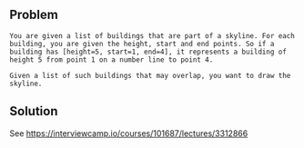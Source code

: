## Problem 

```
You​ ​are​ ​given​ ​a​ ​list​ ​of​ ​buildings​ ​that​ ​are​ ​part​ ​of​ ​a​ ​skyline.​ ​For​ ​each​ ​building,​ ​you are​ ​given​ ​the​ ​height,​ ​start​ ​and​ ​end​ ​points.​ ​So​ ​if​ ​a​ ​building​ ​has​ ​[height=5,​ ​start=1,​ ​end=4], it​ ​represents​ ​a​ ​building​ ​of​ ​height​ ​5​ ​from​ ​point​ ​1​ ​on​ ​a​ ​number​ ​line​ ​to​ ​point​ ​4.

Given​ ​a​ ​list​ ​of​ ​such​ ​buildings​ ​that​ ​may​ ​overlap,​ ​you​ ​want​ ​to​ ​draw​ ​the​ ​skyline.
```

## Solution

See https://interviewcamp.io/courses/101687/lectures/3312866
